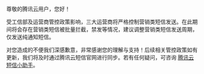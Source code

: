 尊敬的腾讯云用户，您好！

受工信部及运营商管控政策影响，三大运营商将严格控制营销类短信发送。在此期间将会存在营销类短信被批量拦截，禁发等情况，建议调整营销类短信发送周期，仅发送纯通知短信。 

对您造成的不便我们深感歉意，非常感谢您的理解与支持！后续相关管控政策如有更新，我们将及时通过腾讯云短信官网进行同步。若有任何疑问，可咨询 [腾讯云短信小助手](https://tccc.qcloud.com/web/im/index.html#/chat?webAppId=8fa15978f85cb41f7e2ea36920cb3ae1&title=Sms)。
